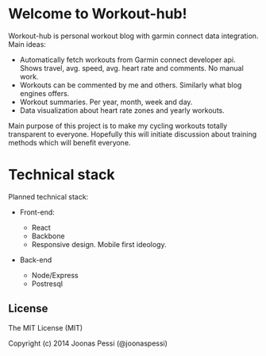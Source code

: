 # Welcome to Workout-hub!

Workout-hub is personal workout blog with garmin connect data integration. 
Main ideas:

* Automatically fetch workouts from Garmin connect developer api. Shows travel, avg. speed, avg. heart rate and comments. No manual work.
* Workouts can be commented by me and others. Similarly what blog engines offers.
* Workout summaries. Per year, month, week and day.
* Data visualization about heart rate zones and yearly workouts.

Main purpose of this project is to make my cycling workouts totally transparent to everyone. Hopefully this will initiate discussion about training methods which will benefit everyone. 

# Technical stack

Planned technical stack:

* Front-end:
	* React
	* Backbone
	* Responsive design. Mobile first ideology.

* Back-end
	* Node/Express
	* Postresql

## License

The MIT License (MIT)

Copyright (c) 2014 Joonas Pessi (@joonaspessi)

